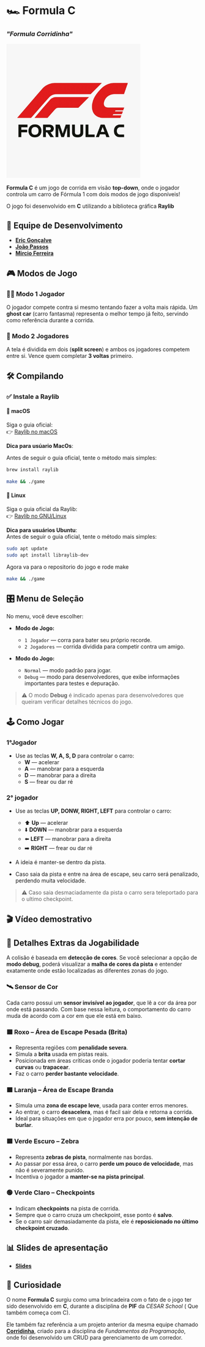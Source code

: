 # 🏎️ Formula C
### *"Formula Corridinha"*

<img src="resources/readme/Logo.jpeg" alt="Logo do projeto" width="350"/>

**Formula C** é um jogo de corrida em visão **top-down**, onde o jogador controla um carro de Fórmula 1 com dois modos de jogo disponíveis!

O jogo foi desenvolvido em **C** utilizando a biblioteca gráfica **Raylib**

## 👥 Equipe de Desenvolvimento

- [**Eric Gonçalve**](https://github.com/eric-albuquer) 
- [**João Passos**](https://github.com/iampassos)
- [**Mircio Ferreira**](https://github.com/Mircio-Ferreira)

## 🎮 Modos de Jogo

### 🧍‍♂️ Modo 1 Jogador  
O jogador compete contra si mesmo tentando fazer a volta mais rápida. Um **ghost car** (carro fantasma) representa o melhor tempo já feito, servindo como referência durante a corrida.

### 👥 Modo 2 Jogadores  
A tela é dividida em dois (**split screen**) e ambos os jogadores competem entre si. Vence quem completar **3 voltas** primeiro.


## 🛠️ Compilando

### ✅ Instale a Raylib

#### 🔸 macOS
Siga o guia oficial:  
👉 [Raylib no macOS](https://github.com/raysan5/raylib/wiki/Working-on-macOS)

**Dica para usúario MacOs**:

Antes de seguir o guia oficial, tente o método mais simples:

```bash
brew install raylib
```

```bash
make && ./game
```

#### 🔸 Linux
Siga o guia oficial da Raylib:  
👉 [Raylib no GNU/Linux](https://github.com/raysan5/raylib/wiki/Working-on-GNU-Linux)

**Dica para usuários Ubuntu**:  
Antes de seguir o guia oficial, tente o método mais simples:
```bash
sudo apt update
sudo apt install libraylib-dev
```
Agora va para o repositorio do jogo e rode make 

```bash
make && ./game
```

## 🎛️ Menu de Seleção

No menu, você deve escolher:

- **Modo de Jogo:**
  - `1 Jogador` — corra para bater seu próprio recorde.
  - `2 Jogadores` — corrida dividida para competir contra um amigo.

- **Modo do Jogo:**
  - `Normal` — modo padrão para jogar.
  - `Debug` — modo para desenvolvedores, que exibe informações importantes para testes e depuração.

> ⚠️ O modo **Debug** é indicado apenas para desenvolvedores que queiram verificar detalhes técnicos do jogo.



## 🕹️ Como Jogar

### 1°Jogador

- Use as teclas **W, A, S, D** para controlar o carro:
  - **W** — acelerar
  - **A** — manobrar para a esquerda
  - **D** — manobrar para a direita
  - **S** — frear ou dar ré

### 2° jogador

- Use as teclas **UP, DONW, RIGHT, LEFT** para controlar o carro:
  - ⬆️ **Up** — acelerar
  - ⬇️ **DOWN** — manobrar para a esquerda
  - ⬅️ **LEFT** — manobrar para a direita
  - ➡️ **RIGHT** — frear ou dar ré

- A ideia é manter-se dentro da pista.
- Caso saia da pista e entre na área de escape, seu carro será penalizado, perdendo muita velocidade.
> ⚠️ Caso saia desmaciadamente da pista o carro sera teleportado para o ultimo checkpoint.




## 🎬 Vídeo demostrativo


## 🧠 Detalhes Extras da Jogabilidade

A colisão é baseada em **detecção de cores**. Se você selecionar a opção de **modo debug**, poderá visualizar a **malha de cores da pista** e entender exatamente onde estão localizadas as diferentes zonas do jogo.

### 🛰️ Sensor de Cor
Cada carro possui um **sensor invisível ao jogador**, que lê a cor da área por onde está passando. Com base nessa leitura, o comportamento do carro muda de acordo com a cor em que ele está em baixo.

### 🟪 Roxo – Área de Escape Pesada (Brita)
- Representa regiões com **penalidade severa**.
- Simula a **brita** usada em pistas reais.
- Posicionada em áreas críticas onde o jogador poderia tentar **cortar curvas** ou **trapacear**.
- Faz o carro **perder bastante velocidade**.

### 🟧 Laranja – Área de Escape Branda
- Simula uma **zona de escape leve**, usada para conter erros menores.
- Ao entrar, o carro **desacelera**, mas é facil sair dela e retorna a corrida.
- Ideal para situações em que o jogador erra por pouco, **sem intenção de burlar**.

### 🟩 Verde Escuro – Zebra
- Representa **zebras de pista**, normalmente nas bordas.
- Ao passar por essa área, o carro **perde um pouco de velocidade**, mas não é severamente punido.
- Incentiva o jogador a **manter-se na pista principal**.

### 🟢 Verde Claro – Checkpoints
- Indicam **checkpoints** na pista de corrida.
- Sempre que o carro cruza um checkpoint, esse ponto é **salvo**.
- Se o carro sair demasiadamente da pista, ele é **reposicionado no último checkpoint cruzado**.

## 📊 Slides de apresentação

- [**Slides**](https://docs.google.com/presentation/d/1I73oBbLhpJ_45BVkZh4jfdOzE3cGd_-ptOJ7pIYKsCM/edit?usp=sharing)

## 🧐 Curiosidade

O nome **Formula C** surgiu como uma brincadeira com o fato de o jogo ter sido desenvolvido em **C**, durante a disciplina de **PIF** da *CESAR School* ( Que também começa com C).  

Ele também faz referência a um projeto anterior da mesma equipe chamado [**Corridinha**](https://github.com/iampassos/projeto-fp-cesar), criado para a disciplina de *Fundamentos da Programação*, onde foi desenvolvido um CRUD para gerenciamento de um corredor.  

